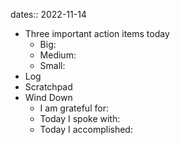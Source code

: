 dates:: 2022-11-14

- Three important action items today
	- Big:
	- Medium:
	- Small:
- Log
- Scratchpad
- Wind Down
	- I am grateful for:
	- Today I spoke with:
	- Today I accomplished: